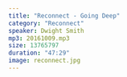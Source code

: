 ```yaml
---
title: "Reconnect - Going Deep"
category: "Reconnect"
speaker: Dwight Smith
mp3: 20161009.mp3
size: 13765797
duration: "47:29"
image: reconnect.jpg
---
```

